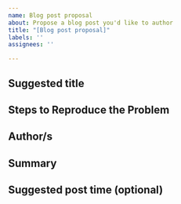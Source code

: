 ```yaml
---
name: Blog post proposal
about: Propose a blog post you'd like to author
title: "[Blog post proposal]"
labels: ''
assignees: ''

---
```


## Suggested title
<!-- Suggest a title for the proposed blog post -->

## Steps to Reproduce the Problem
<!-- Provide a an initial title for the blog post* -->

## Author/s
<!-- Provide name of author (can be more than one) -->

## Summary
<!-- Briefly summarize what this blog will cover -->

## Suggested post time (optional)
<!-- Indicate if there is a time you'd like the post to be published -->
